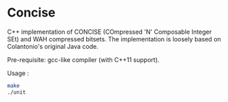 # Concise

C++ implementation of CONCISE (COmpressed 'N' Composable Integer SEt) and WAH compressed bitsets.
The implementation is loosely based on Colantonio's original Java code.

Pre-requisite: gcc-like compiler (with C++11 support).

Usage :

```bash
make
./unit
```
